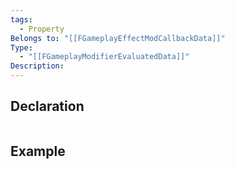```yaml
---
tags:
  - Property
Belongs to: "[[FGameplayEffectModCallbackData]]"
Type:
  - "[[FGameplayModifierEvaluatedData]]"
Description:
---
```


## Declaration

```cpp
```

## Example

```cpp

```